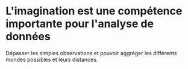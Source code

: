 # L'imagination est une compétence importante pour l'analyse de données

Dépasser les simples observations et pouvoir aggréger les différents mondes possibles et leurs distances.